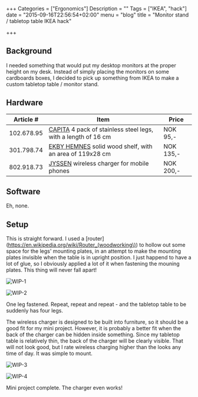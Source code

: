+++
Categories = ["Ergonomics"]
Description = ""
Tags = ["IKEA", "hack"]
date = "2015-09-16T22:56:54+02:00"
menu = "blog"
title = "Monitor stand / tabletop table IKEA hack"

+++

Background
----------

I needed something that would put my desktop monitors at the proper height on my desk. Instead of simply placing the monitors on some cardboards boxes, I decided to pick up something from IKEA to make a custom tabletop table / monitor stand.

Hardware
--------

Article #  | Item                                                                                                                  | Price
---------- | --------------------------------------------------------------------------------------------------------------------- | ---------
102.678.95 | [CAPITA](http://www.ikea.com/no/no/catalog/products/10267895/) 4 pack of stainless steel legs, with a length of 16 cm | NOK 95,- 
301.798.74 | [EKBY HEMNES](http://www.ikea.com/no/no/catalog/products/30179874/) solid wood shelf, with an area of 119x28 cm       | NOK 135,-
802.918.73 | [JYSSEN](http://www.ikea.com/no/no/catalog/products/80291873/) wireless charger for mobile phones                     | NOK 200,-

Software
--------

Eh, none.

Setup
-----

This is straight forward. I used a [router](https://en.wikipedia.org/wiki/Router_(woodworking\)) to hollow out some space for the legs' mounting plates, in an attempt to make the mounting plates invisible when the table is in upright position. I just happend to have a lot of glue, so I obviously applied a lot of it when fastening the mouning plates. This thing will never fall apart!

![WIP-1](/img/ikea-hack-1.jpg)

![WIP-2](/img/ikea-hack-2.jpg)

One leg fastened. Repeat, repeat and repeat - and the tabletop table to be suddenly has four legs.

The wireless charger is designed to be built into furniture, so it should be a good fit for my mini project. However, it is probably a better fit when the back of the charger can be hidden inside something. Since my tabletop table is relatively thin, the back of the charger will be clearly visible. That will not look good, but I rate wireless charging higher than the looks any time of day. It was simple to mount.

![WIP-3](/img/ikea-hack-3.jpg)

![WIP-4](/img/ikea-hack-4.jpg)

Mini project complete. The charger even works!

